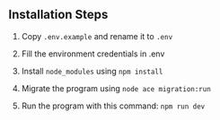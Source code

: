 
## Installation Steps

1. Copy ``.env.example`` and rename it to ``.env``


2. Fill the environment credentials in .env

3. Install ``node_modules`` using ``npm install``

4. Migrate the program using ``node ace migration:run``

5. Run the program with this command:
``npm run dev``